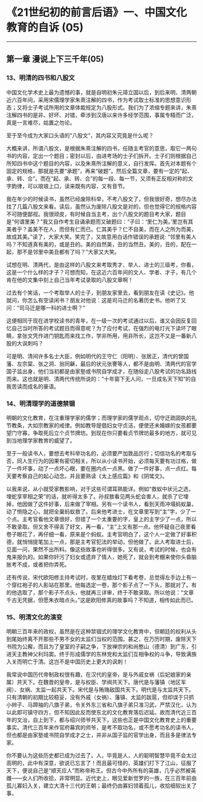 # 《21世纪初的前言后语》一、中国文化教育的自诉 (05)

------

## 第一章 漫说上下三千年(05)

### 13、明清的四书和八股文

中国文化学术史上最为遗憾的事，就是自明初朱元璋立国以后，到后来明、清两朝近六百年间，采用宋儒理学家朱熹注解的四书，作为考试取士标准的思想意识形态；又将士子考试所用的文章体裁规定为八股形式。我们为了浓缩专题来讲，朱熹注解四书的是非、好坏、对错，牵涉到汉唐以来许多经学范围，事属专精而广泛，真是一言难尽，姑置之勿论。

至于至今成为大家口头语的“八股文”，其内容又究竟是什么呢？

大概来讲，所谓八股文，是根据朱熹注解的四书，任随主考官的意思，取它一两句书的内容，定出一个题目；密封以后，由进考场的士子们拆开。士子们则根据自己所知四书中这个题目的内容，以及朱熹所注解的意义，自行发挥。首先对本题有个固定的规格，那就是先要“承题”，再来“破题”。然后全篇文章，要有一定的“起、承、转、合”。而在“起、承、转、合”的每一段、每一节，又须有正反相对称的文字韵律，可以琅琅上口，读来既有内容，又有音节。

我在年少的时候读书，虽然已经废除科举，不考八股文了，但我很好奇，想尽办法找了几篇八股文来看。读后，虽然认为废除八股文是对的，但也觉得它的规格内容不可随便鄙视。我很顽皮，有时候自当主考，出个八股文的题目考大家，题目是“何谓里美？”我又自作考生自诵承题而又破题曰：“子曰：‘里仁为美。’里岂有其美者乎？盖美不在人，而但有仁而已。仁其美乎？仁不自美，而在人之所为而美，故成其美。”读了，大家大笑。笑完了，又故意用白话作错误的承题说: “邻里有美人吗？不知道真有美的，或是丑的。美的自然美，丑的当然丑。美的，丑的，配在一起，那不是邻里中美丑都有了吗？”大家又大笑。

试想在明、清两代，是由这样的八股文来考取秀才、举人、进士的三级考，你看，这是一个什么样的才子？可想而知，在这近六百年间的文人、学者、才子，有几个肯在他的文集中刻上自己当年考试录取的八股文章啊！

过去有个笑话，一个考取举人的士子，到朋友家里去，看到朋友在读《史记》。他就问，你怎么有空读闲书？朋友对他说：这是司马迁的名著历史书。他听了又问：“司马迁是哪一科的进士啊？”

这便相同于现在进学校读书的青年，在一级一次的考试通过以后，谁又会因反复回忆自己当时所答的考试题目而得意呢？为了应付考试，在强烈的电灯光下读坏了眼睛，拿张文凭作进门钥匙而来找工作，学非所用，用非所长，这岂不又是一番新八股的大讽刺吗？

可是明、清间许多名士大臣，例如明代的王守仁（阳明）、张居正，清代的曾国藩、左宗棠、张之洞、翁同龢，最后的状元张謇等人，都不是由明、清两代的官学国子监出身，他们当初都是由家塾或书院自学成才，在随俗走八股考试的功名路线而来。这也就是明、清两代传统所说的：“十年窗下无人问，一旦成名天下知”的自我苦读而成名的豪语。

### 14、明清理学的道德禁锢

明朝的文化教育，在注重理学家的儒学；而理学家的儒学观点，切守迂疏固执的礼节教条，大如宗教家的戒律。例如教导提倡妇女守贞洁，便使还未婚嫁的女孩都要望门守寡，争取死后立个贞节牌坊。到现在你只要看贞节牌坊最多的地方，就可见到当地理学家教育的威望了。

至于一般读书人，要想去考科举功名的，必须要严加敦品厉行；切信功名的考取与否，同人生行为的因果有密切相关。所以从小读书开始，必须每天要有功过格，做了一件坏事，动了一点坏心眼，要在圈内点一点黑。做了一件好事，点一点红。每天要考察自己的起心动念。并且要熟读《太上感应篇》和《阴骘文》。

以我来说，从小就受家教影响，对于这些可谓耳熟能详。例如“救蚁中状元之选，埋蛇享宰相之荣”的话，就听得太多了。孙叔敖看见两头蛇会害人，就杀了它埋掉，他因做了这件好事，后来做了宰相。另有一个读书人，看到天雨冲塌蚂蚁巢，动了恻隐之心，就把全巢蚂蚁救了。后来他考进士，在文章里写到“主”字，少了一个点。主考官看他文章很好，但错了一个太重要的字，皇上的主字少了一点，所以不敢录取。但又舍不得丢了好文，再一看，“主”上又有那一点。他怀疑自己夜里看卷子眼花了，再仔细一看，原来是个蚂蚁。主考官明白了，这个人一定做了好事积德，就悄悄提笔加上一点，那是主考官犯法的举动，但他做了。此人考取进士后，见面一问，果然不出所料。像这些故事也听得很多。又有说，考试的时候，也会有鬼来报仇的。如果你奸污了妇女或遗弃了情人，她死了，就会到考棚来使你头昏脑胀考不成，或者把你弄死。

还有传说，宋代欧阳修主持考试时，夜里在蜡烛灯下看考卷，总觉得左手边上有一个穿红袍子的人影站在那里。他每选定一卷，那个影子点了一下头，那就对了。有的他选取了，那个影子不点头，他就再三详审，终于不敢录取。所以他说：“文章千古无凭据，但愿朱衣暗点头。”这是欧阳修真的故事吗？不知道，相传如此而已。

### 15、明清文化的演变

明朝三百年来的政权，虽然是在这种禁锢式的理学文化教育中，但朝廷的权利从头到尾始终离不开那些不男不女的太监们当权的范围。甚之，在万历时期，废除天下书院为公廨，而且为了皇室的子嗣之争，下放禅宗的和尚憨山（德清）到广东，引进天主教神父利玛窦。终于形成儒学的东林党和太监们互相争权的斗争，导致满族入关而明亡于清。这岂不是中国历史上更大的讽刺！

我常说中国历代帝制政权很有趣，在汉代的皇帝，是与外戚女祸（后妃娘家的亲属）共天下。在魏晋的皇帝，是与权臣、学阀共天下。唐代是与藩镇（地区军阀）、女祸、太监一起共天下。宋代是与贿赂敌国共天下。明代是与太监共天下。只有清朝的初期比较稳妥，没有外戚（女祸）、藩镇、太监的跋扈，但却误于只抓小辫子、马蹄袖的八旗子弟，令关外东三省和八旗子弟只准习武，严禁汉化，认为以此即可镇守四方，但不知因此反而使东北的文化教育落后迟延。故而清代近三百年的文治，自上到下，都与绍兴师爷共天下。这些也正是中国文化教育史上的重要事实。清代三百年来作官府幕宾的师爷，是考不取功名，或不愿考功名的读书人，但也都是由家塾或书院自学成才之士，并非从国子监的官学出身，而且多是律法专家。

你不要认为这些历史都已成为过去了。人，毕竟是人，人的聪明智慧毕竟不会太过高明的，此中有深意，欲说已忘言了！而且最可怪的，英雄们打下了江山，征服了天下，便说自己是“顺天应人”而称帝称王。但古今中外所有的英雄，几乎必然被英雌——女人们所收拾，非常明显。近代史上，眼见爱新觉罗的一族，在三百年前由孤儿寡妇入关，建立大清十三代的王朝；最终仍由寡妇领着孤儿，收拾细软出关了事。

